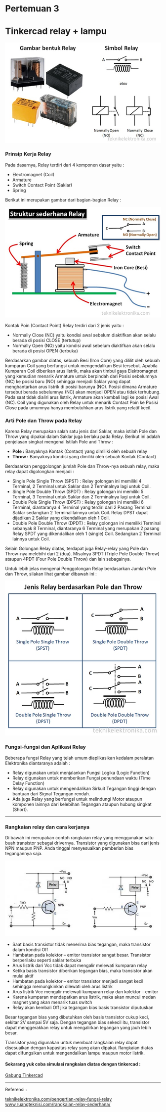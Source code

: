 # Pertemuan 3

<h1>Tinkercad relay + lampu</h1>

<img src="Gambar-bentuk-dan-Simbol-relay.jpg">

### Prinsip Kerja Relay
<p>Pada dasarnya, Relay terdiri dari 4 komponen dasar  yaitu :</p>

<ul>
	<li>Electromagnet (Coil)</li>
	<li>Armature</li>
	<li>Switch Contact Point (Saklar)</li>
	<li>Spring</li>
</ul>

<p>Berikut ini merupakan gambar dari bagian-bagian Relay :</p>

<img src="Struktur-Relay.jpg">

<p>Kontak Poin (Contact Point) Relay terdiri dari 2 jenis yaitu :</p>
<ul>
	<li>Normally Close (NC) yaitu kondisi awal sebelum diaktifkan akan selalu berada di posisi CLOSE (tertutup)</li>
	<li>Normally Open (NO) yaitu kondisi awal sebelum diaktifkan akan selalu berada di posisi OPEN (terbuka)</li>
</ul>

<p>Berdasarkan gambar diatas, sebuah Besi (Iron Core) yang dililit oleh sebuah kumparan Coil yang berfungsi untuk mengendalikan Besi tersebut. Apabila Kumparan Coil diberikan arus listrik, maka akan timbul gaya Elektromagnet yang kemudian menarik Armature untuk berpindah dari Posisi sebelumnya (NC) ke posisi baru (NO) sehingga menjadi Saklar yang dapat menghantarkan arus listrik di posisi barunya (NO). Posisi dimana Armature tersebut berada sebelumnya (NC) akan menjadi OPEN atau tidak terhubung. Pada saat tidak dialiri arus listrik, Armature akan kembali lagi ke posisi Awal (NC). Coil yang digunakan oleh Relay untuk menarik Contact Poin ke Posisi Close pada umumnya hanya membutuhkan arus listrik yang relatif kecil.</p>

<h3>Arti Pole dan Throw pada Relay</h3>

<p>Karena Relay merupakan salah satu jenis dari Saklar, maka istilah Pole dan Throw yang dipakai dalam Saklar juga berlaku pada Relay. Berikut ini adalah penjelasan singkat mengenai Istilah Pole and Throw :</p>

<ul>
	<li><b>Pole :</b> Banyaknya Kontak (Contact) yang dimiliki oleh sebuah relay</li>
	<li><b>Throw :</b> Banyaknya kondisi yang dimiliki oleh sebuah Kontak (Contact)</li>
</ul>

<p>Berdasarkan penggolongan jumlah Pole dan Throw-nya sebuah relay, maka relay dapat digolongkan menjadi :</p>

<ul>
	<li>Single Pole Single Throw (SPST) : Relay golongan ini memiliki 4 Terminal, 2 Terminal untuk Saklar dan 2 Terminalnya lagi untuk Coil.</li>
	<li>Single Pole Double Throw (SPDT) : Relay golongan ini memiliki 5 Terminal, 3 Terminal untuk Saklar dan 2 Terminalnya lagi untuk Coil.</li>
	<li>Double Pole Single Throw (DPST) : Relay golongan ini memiliki 6 Terminal, diantaranya 4 Terminal yang terdiri dari 2 Pasang Terminal Saklar sedangkan 2 Terminal lainnya untuk Coil. Relay DPST dapat dijadikan 2 Saklar yang dikendalikan oleh 1 Coil.</li>
	<li>Double Pole Double Throw (DPDT) : Relay golongan ini memiliki Terminal sebanyak 8 Terminal, diantaranya 6 Terminal yang merupakan 2 pasang Relay SPDT yang dikendalikan oleh 1 (single) Coil. Sedangkan 2 Terminal lainnya untuk Coil.</li>
</ul>

<p>Selain Golongan Relay diatas, terdapat juga Relay-relay yang Pole dan Throw-nya melebihi dari 2 (dua). Misalnya 3PDT (Triple Pole Double Throw) ataupun 4PDT (Four Pole Double Throw) dan lain sebagainya.</p>

<p>Untuk lebih jelas mengenai Penggolongan Relay berdasarkan Jumlah Pole dan Throw, silakan lihat gambar dibawah ini :</p>

<img src="Jenis-Relay.jpg">

<h3>Fungsi-fungsi dan Aplikasi Relay</h3>

<p>Beberapa fungsi Relay yang telah umum diaplikasikan kedalam peralatan Elektronika diantaranya adalah :</p>

<ul>
	<li>Relay digunakan untuk menjalankan Fungsi Logika (Logic Function)</li>
	<li>Relay digunakan untuk memberikan Fungsi penundaan waktu (Time Delay Function)</li>
	<li>Relay digunakan untuk mengendalikan Sirkuit Tegangan tinggi dengan bantuan dari Signal Tegangan rendah.</li>
	<li>Ada juga Relay yang berfungsi untuk melindungi Motor ataupun komponen lainnya dari kelebihan Tegangan ataupun hubung singkat (Short).</li>
</ul>

<hr>
<h3>Rangkaian relay dan cara kerjanya</h3>

<p>Di bawah ini merupakan contoh rangkaian relay yang menggunakan satu buah transistor sebagai drivernya. Transistor yang digunakan bisa dari jenis NPN maupun PNP. Anda tinggal menyesuaikan pemberian bias tegangannya saja.</p>

<img src="Contoh-rangkaian-relay.jpg">

<ul>
	<li>Saat basis transistor tidak menerima bias tegangan, maka transistor dalam kondisi Off</li>
	<li>Hambatan pada kolektor – emitor transistor sangat besar. Transistor berperilaku seperti saklar terbuka</li>
	<li>Arus listrik dari Vcc tidak dapat mengalir melewati kumparan relay</li>
	<li>Ketika basis transistor diberikan tegangan bias, maka transistor akan mulai aktif</li>
	<li>Hambatan pada kolektor – emitor transistor menjadi sangat kecil sehingga memungkinkan dilewati oleh arus listrik</li>
	<li>Arus listrik Vcc mengalir melewati kumparan relay dan kolektor – emitor</li>
	<li>Karena kumparan mendapatkan arus listrik, maka akan muncul medan magnet yang akan menarik tuas switch</li>
	<li>Relay akan kembali Off jika tegangan bias basis transistor diputuskan</li>
</ul>

<p>Besar tegangan bias yang dibutuhkan oleh basis transistor cukup keci, sekitar 2V sampai 5V saja. Dengan tegangan bias sekecil itu, transistor dapat menggerakkan relay untuk mengalirkan tegangan yang jauh lebih besar.</p>

<p>Transistor yang digunakan untuk membuat rangkaian relay dapat disesuaikan dengan kapasitas relay yang akan dipakai. Rangkaian diatas dapat difungsikan untuk mengendalikan lampu maupun motor listrik.</p>

<h4>Sekarang yuk coba simulasi rangkaian diatas dengan tinkercad :</h4>
<a href="https://www.tinkercad.com/">Gabung Tinkercad</a>

<hr>
<p>Referensi :</p>
<a href="https://teknikelektronika.com/pengertian-relay-fungsi-relay/">teknikelektronika.com/pengertian-relay-fungsi-relay</a>
<br>
<a href="https://www.ruangteknisi.com/rangkaian-relay-sederhana/">www.ruangteknisi.com/rangkaian-relay-sederhana/</a>